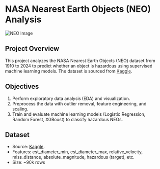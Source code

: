 # NASA Nearest Earth Objects (NEO) Analysis

![NEO Image](https://encrypted-tbn0.gstatic.com/images?q=tbn:ANd9GcTS7MGeTtUIacMoMQC4tJ8vJtO5WLhm6DN_dP6TWVzGdYdFpBJZwHhFSPgplKoChARyU_o&usqp=CAU)

## Project Overview
This project analyzes the NASA Nearest Earth Objects (NEO) dataset from 1910 to 2024 to predict whether an object is hazardous using supervised machine learning models. The dataset is sourced from [Kaggle](https://www.kaggle.com/datasets/ivansher/nasa-nearest-earth-objects-1910-2024/data).

## Objectives
1. Perform exploratory data analysis (EDA) and visualization.
2. Preprocess the data with outlier removal, feature engineering, and scaling.
3. Train and evaluate machine learning models (Logistic Regression, Random Forest, XGBoost) to classify hazardous NEOs.

## Dataset
- Source: [Kaggle](https://www.kaggle.com/datasets/ivansher/nasa-nearest-earth-objects-1910-2024/data).
- Features: est_diameter_min, est_diameter_max, relative_velocity, miss_distance, absolute_magnitude, hazardous (target), etc.
- Size: ~90k rows


